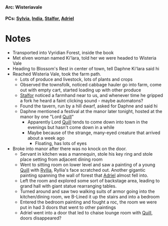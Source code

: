 #### Arc: Wisteriavale
#### PCs: [Sylvia](PCs/Past/Sylvia.md), [India](PCs/Current/India.md), [Stalfor](PCs/Current/Stalfor.md), [Adriel](PCs/Past/Adriel.md)

# Notes

- Transported into Vyridian Forest, inside the book
- Met elven woman named Ki'lara, told her we were headed to Wisteria Vale
- Heading to Blossom's Rest in center of town, tell Daphne Ki'lara said hi
- Reached Wisteria Vale, took the farm path.
	- Lots of produce and livestock, lots of plants and crops
	- Observed the townsfolk, noticed cabbage hauler go into farm, come out with empty cart, started loading up with other produce
	- [Stalfor](PCs/Current/Stalfor.md) noticed a farmhand near to us, and whenever time he gripped a fork he heard a faint clicking sound - maybe automatons?
	- Found the tavern, run by a hill dwarf, asked for Daphne and said hi
	- Daphne mentioned a festival at the manor later tonight, hosted at the manor by one "Lord [Quill](NPCs/Living/Quill.md)"
		- Apparently Lord [Quill](NPCs/Living/Quill.md) tends to come down into town in the evenings but hasn't come down in a while
		- Maybe because of the strange, many-eyed creature that arrived about a week ago
			- Floating, has lots of eyes
- Broke into manor after there was no knock on the door.
	- Servant in kitchen was a mannequin, stole his key ring and stole place setting from adjacent dining room
	- Went to sitting room on lower level and saw a painting of a young [Quill](NPCs/Living/Quill.md) with [Ryllia](NPCs/Living/Ryllia.md), Ryllia's face scratched out. Another gigantic painting spanning the wall of forest that [Adriel](PCs/Past/Adriel.md) almost fell into.
	- Left the room and explored some sort of backstage area, leading to grand hall with giant statue rearranging tables.
	- Turned around and saw two walking suits of armor going into the kitchen/dining room, we B-Lined it up the stairs and into a bedroom
	- Entered the bedroom painting and fought a roc, the room we were put in had 3 doors that went to other paintings
	- Adriel went into a door that led to chaise lounge room with [Quill](NPCs/Living/Quill.md), doors disappeared?